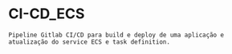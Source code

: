 # CI-CD_ECS

```
Pipeline Gitlab CI/CD para build e deploy de uma aplicação e atualização do service ECS e task definition.
```
